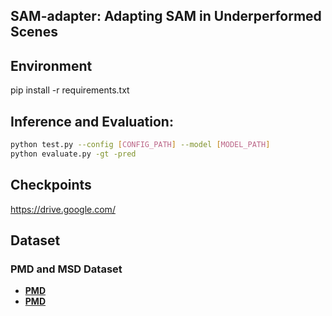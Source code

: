 ## SAM-adapter: Adapting SAM in Underperformed Scenes

## Environment
pip install -r requirements.txt


## Inference and Evaluation:
```bash
python test.py --config [CONFIG_PATH] --model [MODEL_PATH]
python evaluate.py -gt -pred
```

## Checkpoints
https://drive.google.com/

## Dataset

### PMD and MSD Dataset
- **[PMD](https://github.com/DengPingFan/SINet/)**
- **[PMD](https://drive.google.com/open?id=1h-OqZdwkuPhBvGcVAwmh0f1NGqlH_4B6)**

